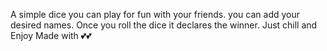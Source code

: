 A  simple dice you can play for fun with your friends.
you can add your desired names.
Once you roll  the dice it declares the winner.
Just chill and Enjoy 
Made with 💕💕
